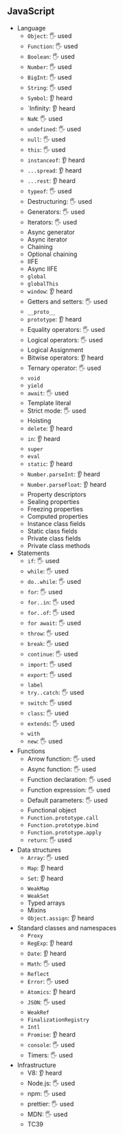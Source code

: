 ## JavaScript

- Language
  - `Object`: 🖐️ used
  - `Function`: 🖐️ used
  - `Boolean`: 🖐️ used
  - `Number`: 🖐️ used
  - `BigInt`: 🖐️ used
  - `String`: 🖐️ used
  - `Symbol`: 👂 heard
  - `Infinity: 👂 heard
  - `NaN`: 🖐️ used
  - `undefined`: 🖐️ used
  - `null`: 🖐️ used
  - `this`: 🖐️ used
  - `instanceof`: 👂 heard
  - `...spread`: 👂 heard
  - `...rest`: 👂 heard
  - `typeof`: 🖐️ used
  - Destructuring: 🖐️ used
  - Generators: 🖐️ used
  - Iterators: 🖐️ used
  - Async generator
  - Async iterator
  - Chaining
  - Optional chaining
  - IIFE
  - Async IIFE
  - `global`
  - `globalThis`
  - `window`: 👂 heard
  - Getters and setters: 🖐️ used
  - `__proto__`
  - `prototype`: 👂 heard
  - Equality operators: 🖐️ used
  - Logical operators: 🖐️ used
  - Logical Assignment
  - Bitwise operators: 👂 heard
  - Ternary operator: 🖐️ used
  - `void`
  - `yield`
  - `await`: 🖐️ used
  - Template literal
  - Strict mode: 🖐️ used
  - Hoisting
  - `delete`: 👂 heard
  - `in`: 👂 heard
  - `super`
  - `eval`
  - `static`: 👂 heard
  - `Number.parseInt`: 👂 heard
  - `Number.parseFloat`: 👂 heard
  - Property descriptors
  - Sealing properties
  - Freezing properties
  - Computed properties
  - Instance class fields
  - Static class fields
  - Private class fields
  - Private class methods
- Statements
  - `if`: 🖐️ used
  - `while`: 🖐️ used
  - `do..while`: 🖐️ used
  - `for`: 🖐️ used
  - `for..in`: 🖐️ used
  - `for..of`: 🖐️ used
  - `for await`: 🖐️ used
  - `throw`: 🖐️ used
  - `break`: 🖐️ used
  - `continue`: 🖐️ used
  - `import`: 🖐️ used
  - `export`: 🖐️ used
  - `label`
  - `try..catch`: 🖐️ used
  - `switch`: 🖐️ used
  - `class`: 🖐️ used
  - `extends`: 🖐️ used
  - `with`
  - `new`: 🖐️ used
- Functions
  - Arrow function: 🖐️ used
  - Async function: 🖐️ used
  - Function declaration: 🖐️ used
  - Function expression: 🖐️ used
  - Default parameters: 🖐️ used
  - Functional object
  - `Function.prototype.call`
  - `Function.prototype.bind`
  - `Function.prototype.apply`
  - `return`: 🖐️ used
- Data structures
  - `Array`: 🖐️ used
  - `Map`: 👂 heard
  - `Set`: 👂 heard
  - `WeakMap`
  - `WeakSet`
  - Typed arrays
  - Mixins
  - `Object.assign`: 👂 heard
- Standard classes and namespaces
  - `Proxy`
  - `RegExp`: 👂 heard
  - `Date`: 👂 heard
  - `Math`: 🖐️ used
  - `Reflect`
  - `Error`: 🖐️ used
  - `Atomics`: 👂 heard
  - `JSON`: 🖐️ used
  - `WeakRef`
  - `FinalizationRegistry`
  - `Intl`
  - `Promise`: 👂 heard
  - `console`: 🖐️ used
  - Timers: 🖐️ used
- Infrastructure
  - V8: 👂 heard
  - Node.js: 🖐️ used
  - npm: 🖐️ used
  - prettier: 🖐️ used
  - MDN: 🖐️ used
  - TC39
